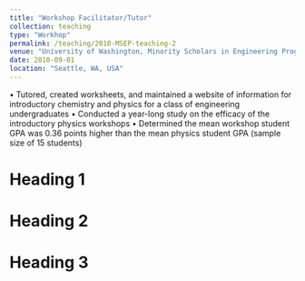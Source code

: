 ```yaml
---
title: "Workshop Facilitator/Tutor"
collection: teaching
type: "Workhop"
permalink: /teaching/2010-MSEP-teaching-2
venue: "University of Washington, Minority Scholars in Engineering Program (MSEP)"
date: 2010-09-01
location: "Seattle, WA, USA"
---
```


• Tutored, created worksheets, and maintained a website of information for introductory chemistry and physics for a class of engineering undergraduates
• Conducted a year-long study on the efficacy of the introductory physics workshops
• Determined the mean workshop student GPA was 0.36 points higher than the mean physics student GPA (sample size of 15 students)


Heading 1
======

Heading 2
======

Heading 3
======
